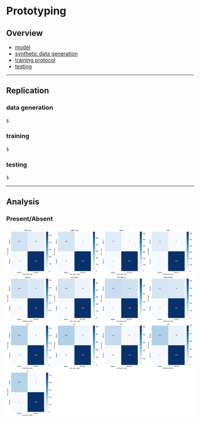 # Prototyping

## Overview

* [model](https://github.com/dr-darryl-wright/sadaan/tree/main/model)
* [synthetic data generation](https://github.com/dr-darryl-wright/sadaan/tree/main/utils)
* [training protocol](https://github.com/dr-darryl-wright/sadaan/tree/main/train)
* [testing](https://github.com/dr-darryl-wright/sadaan/tree/main/test)
---
## Replication

### data generation
```bash
$
```

### training
```bash
$
```

### testing
```bash
$
```

---

## Analysis

### Present/Absent
![](/test/prototype/train/confusion_matrices.png)